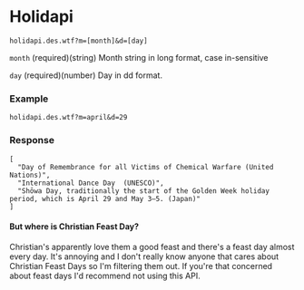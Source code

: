 # Holidapi

`holidapi.des.wtf?m=[month]&d=[day]`

`month` (required)(string) Month string in long format, case in-sensitive


`day` (required)(number) Day in dd format.

### Example
`holidapi.des.wtf?m=april&d=29`

### Response
```
[
  "Day of Remembrance for all Victims of Chemical Warfare (United Nations)",
  "International Dance Day  (UNESCO)",
  "Shōwa Day, traditionally the start of the Golden Week holiday period, which is April 29 and May 3–5. (Japan)"
]
```

#### But where is Christian Feast Day?
Christian's apparently love them a good feast and there's a feast day almost
every day. It's annoying and I don't really know anyone that cares about
Christian Feast Days so I'm filtering them out. If you're that concerned about
feast days I'd recommend not using this API.
